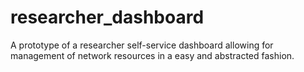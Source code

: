 # researcher_dashboard
A prototype of a researcher self-service dashboard allowing for management of network resources in a easy and abstracted fashion. 
